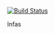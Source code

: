 [![Build Status](https://travis-ci.org/minhlucnd/infas.svg?branch=master)](https://travis-ci.org/minhlucnd/infas)

Infas